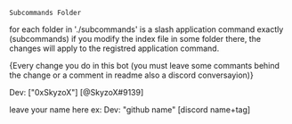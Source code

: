`Subcommands Folder`

for each folder in './subcommands' is a slash application command exactly (subcommands)
if you modify the index file in some folder there, the changes will apply to the registred application command.

{Every change you do in this bot (you must leave some commants behind the change or a comment in readme also a discord conversayion)}

Dev: ["0xSkyzoX"] [@SkyzoX#9139]


leave your name here ex: Dev: "github name" [discord name+tag]